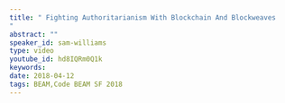 ```yaml
---
title: " Fighting Authoritarianism With Blockchain And Blockweaves
"
abstract: ""
speaker_id: sam-williams
type: video
youtube_id: hd8IQRm0Q1k
keywords: 
date: 2018-04-12
tags: BEAM,Code BEAM SF 2018
---
```


